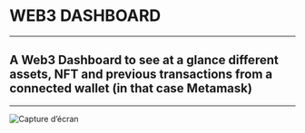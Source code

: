 # WEB3 DASHBOARD
---
## A Web3 Dashboard to see at a glance different assets, NFT and previous transactions from a connected wallet (in that case Metamask)

--------


![Capture d’écran](https://user-images.githubusercontent.com/91224700/164163062-d3dcf7ba-aaa4-4858-953a-199baf9ac79e.jpg)
